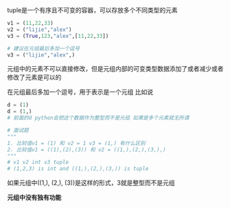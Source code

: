 tuple是一个有序且不可变的容器，可以存放多个不同类型的元素
```python
v1 = (11,22,33)
v2 = ("lijie","alex")
v3 = (True,123,"alex",[11,22,33])

# 建议在元组最后多加一个逗号
v3 = ("lijie","alex",)
```
元组中的元素不可以直接修改，但是元组内部的可变类型数据添加了或者减少或者修改了元素是可以的

在元组最后多加一个逗号，用于表示是一个元组
比如说
```python
d = (1)
d = (1,)
# 前面的d python会把这个数据作为整型而不是元组 如果是多个元素就无所谓
```
```python
# 面试题
"""
1. 比较值v1 = (1) 和 v2 = 1 v3 = (1,) 有什么区别
2. 比较值v1 = ((1),(2),(3)) 和 v2 = ((1,),(2,),(3,),)
"""
# v1 v2 int v3 tuple
# (1,2,3) is int and ((1,),(2,),(3,)) is tuple
```
如果元组中((1,), (2,), (3))是这样的形式，3就是整型而不是元组

**元组中没有独有功能**

